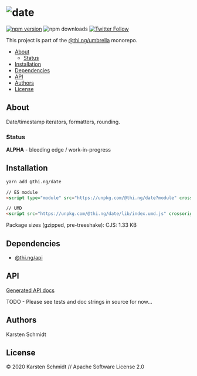 <!-- This file is generated - DO NOT EDIT! -->

# ![date](https://media.thi.ng/umbrella/banners/thing-date.svg?57458de6)

[![npm version](https://img.shields.io/npm/v/@thi.ng/date.svg)](https://www.npmjs.com/package/@thi.ng/date)
![npm downloads](https://img.shields.io/npm/dm/@thi.ng/date.svg)
[![Twitter Follow](https://img.shields.io/twitter/follow/thing_umbrella.svg?style=flat-square&label=twitter)](https://twitter.com/thing_umbrella)

This project is part of the
[@thi.ng/umbrella](https://github.com/thi-ng/umbrella/) monorepo.

- [About](#about)
  - [Status](#status)
- [Installation](#installation)
- [Dependencies](#dependencies)
- [API](#api)
- [Authors](#authors)
- [License](#license)

## About

Date/timestamp iterators, formatters, rounding.

### Status

**ALPHA** - bleeding edge / work-in-progress

## Installation

```bash
yarn add @thi.ng/date
```

```html
// ES module
<script type="module" src="https://unpkg.com/@thi.ng/date?module" crossorigin></script>

// UMD
<script src="https://unpkg.com/@thi.ng/date/lib/index.umd.js" crossorigin></script>
```

Package sizes (gzipped, pre-treeshake): CJS: 1.33 KB

## Dependencies

- [@thi.ng/api](https://github.com/thi-ng/umbrella/tree/develop/packages/api)

## API

[Generated API docs](https://docs.thi.ng/umbrella/date/)

TODO - Please see tests and doc strings in source for now...

## Authors

Karsten Schmidt

## License

&copy; 2020 Karsten Schmidt // Apache Software License 2.0
